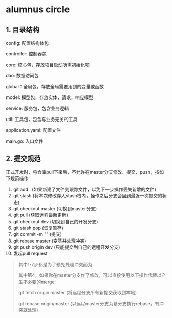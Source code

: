# alumnus circle
## 1. 目录结构
config: 配置结构体包

controller: 控制器包

core: 核心包，存放项目启动所需初始化项

dao: 数据访问包

global：全局包，存放全局需要用到的变量或函数

model: 模型包，存放实体，请求，响应模型

service: 服务包，包含业务逻辑

util: 工具包，包含与业务无关的工具

application.yaml: 配置文件

main.go: 入口文件
## 2. 提交规范
正式开发时，将仓库pull下来后，不允许在master分支修改、提交、push，按如下规范操作:
1. git add . (如果新建了文件则跟踪文件，以免下一步操作丢失新增的文件)
2. git stash (将本次修改存入stash栈内，操作之后分支会回到最近一次提交的状态)
3. git checkout master (切换到master分支)
4. git pull (获取远程最新更新)
5. git checkout dev (切换到自己的开发分支)
6. git stash pop (恢复暂存)
7. git commit -m "" (提交)
8. git rebase master (变基并处理冲突)
9. git push origin dev (只能提交到自己的远程开发分支)
10. 发起pull request
> 其中1-7步都是为了预先处理冲突而为
> 
> 其中第4，如果你在master分支作了修改，可以直接使用以下操作代替以产生不必要的merge:
>
> git fetch origin master (将远程分支所有新提交获取到本地)
> 
> git rebase origin/master (以远程master分支为基分支执行rebase，有冲突就处理)